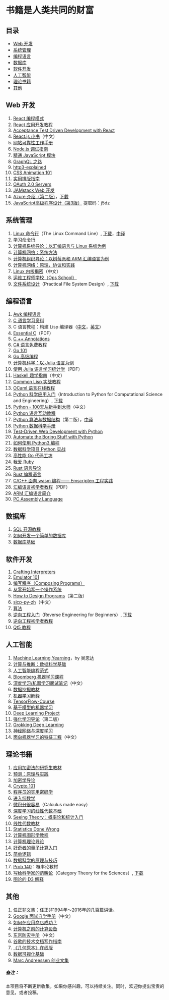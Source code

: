 # 书籍是人类共同的财富

## 目录

- [Web 开发](#web-开发)
- [系统管理](#系统管理)
- [编程语言](#编程语言)
- [数据库](#数据库)
- [软件开发](#软件开发)
- [人工智能](#人工智能)
- [理论书籍](#理论书籍)
- [其他](#其他)

## Web 开发

1. [React 编程模式](https://github.com/krasimir/react-in-patterns)
2. [React 应用开发教程](https://github.com/tyroprogrammer/learn-react-app/tree/master/src/tutorial)
3. [Acceptance Test Driven Development with React](https://leanpub.com/build-react-app-with-atdd)
4. [React.js 小书](http://huziketang.mangojuice.top/books/react/)（中文）
5. [网站可靠性工作手册](https://landing.google.com/sre/book.html)
6. [Node.js 调试指南](https://github.com/nswbmw/node-in-debugging)
7. [精通 JavaScript 模块](https://github.com/mjavascript/mastering-modular-javascript)
8. [GraphQL 之路](https://www.robinwieruch.de/the-road-to-graphql-book/)
9. [http3-explained](https://github.com/bagder/http3-explained)
10. [CSS Animation 101](https://github.com/cssanimation/css-animation-101)
11. [实用排版指南](https://practicaltypography.com/)
12. [OAuth 2.0 Servers](https://www.oauth.com/)
13. [JAMstack Web 开发](https://www.netlify.com/oreilly-jamstack/)
14. [Azure 介绍（第二版）](https://azure.microsoft.com/en-us/resources/azure-for-architects/)，[下载](https://github.com/PacktPublishing/Azure-for-Architects)
15. [JavaScript高级程序设计（第3版）](https://pan.baidu.com/s/1q1KxvaHJ2rBa9x5E7eld7g)     提取码：j5dz

## 系统管理

1. [Linux 命令行](http://linuxcommand.org/tlcl.php)（The Linux Command Line）, [下载](http://sourceforge.net/projects/linuxcommand/files/TLCL/13.07/TLCL-13.07.pdf/download)，[中译](http://billie66.github.io/TLCL/index.html)
2. [学习命令行](https://hellowebbooks.com/learn-command-line/)
3. [计算机系统导论：以汇编语言与 Linux 系统为例](http://bob.cs.sonoma.edu/IntroCompOrg-x64/book.html)
4. [计算机网络：系统方法](https://github.com/SystemsApproach/book)
5. [计算机组织导论：以树莓派和 ARM 汇编语言为例](http://bob.cs.sonoma.edu/IntroCompOrg-RPi/frontmatter-1.html)
6. [计算机网络：原理，协议和实践](http://cnp3book.info.ucl.ac.be/#)
7. [Linux 内核揭密](https://xinqiu.gitbooks.io/linux-insides-cn/content/index.html)（中文）
8. [运维工程师学校（Ops School）](http://www.opsschool.org/)
9. [文件系统设计](https://www.amazon.com/exec/obidos/ASIN/1558604979/qid=1012094537/sr=8-1/ref=sr_8_71_1/103-9130044-4352613)（Practical File System Design）, [下载](http://www.nobius.org/~dbg/practical-file-system-design.pdf)

## 编程语言

1. [Awk 编程语言](https://ia802309.us.archive.org/25/items/pdfy-MgN0H1joIoDVoIC7/The_AWK_Programming_Language.pdf)
2. [C 语言学习资料](http://www.isthe.com/chongo/tech/comp/c/index.html)
3. C 语言教程：构建 Lisp 编译器（[中文](https://ksco.gitbooks.io/build-your-own-lisp/)，[英文](http://www.buildyourownlisp.com/contents)）
4. [Essential C](http://cslibrary.stanford.edu/101/EssentialC.pdf)（PDF）
5. [C ++ Annotations](http://www.icce.rug.nl/documents/cplusplus/)
6. [C# 语言免费教程](https://www.tutlane.com/tutorial/csharp/csharp-tutorial)
7. [Go 101](https://go101.org/)
8. [Go 高级编程](https://github.com/chai2010/advanced-go-programming-book)
9. [计算机科学：以 Julia 语言为例](https://benlauwens.github.io/ThinkJulia.jl/latest/book.html)
10. [使用 Julia 语言学习统计学](https://people.smp.uq.edu.au/YoniNazarathy/julia-stats/StatisticsWithJulia.pdf)（PDF）
11. [Haskell 趣学指南](http://fleurer.github.io/lyah/)（中文）
12. [Common Lisp 实战教程](http://www.gigamonkeys.com/book/)
13. [OCaml 语言在线教程](http://www.cs.cornell.edu/courses/cs3110/2019sp/textbook/)
14. [Python 科学应用入门](http://www.freetechbooks.com/introduction-to-python-for-computational-science-and-engineering-t884.html)（Introduction to Python for Computational Science and Engineering）, [下载](http://www.southampton.ac.uk/~fangohr/training/python/pdfs/Python-for-Computational-Science-and-Engineering.pdf)
15. [Python - 100天从新手到大师](https://github.com/jackfrued/Python-100-Days)（中文）
16. [Python 语言互动教程](http://projectpython.net/chapter00/)
17. [Python 算法与数据结构](http://interactivepython.org/runestone/static/pythonds/index.html)（第二版），[中译](https://github.com/facert/python-data-structure-cn)
18. [Python 数据科学手册](https://github.com/jakevdp/PythonDataScienceHandbook)
19. [Test-Driven Web Development with Python](https://www.obeythetestinggoat.com/pages/book.html#toc)
20. [Automate the Boring Stuff with Python](https://automatetheboringstuff.com/)
21. [如何使用 Python3 编程](https://www.digitalocean.com/community/tutorials/digitalocean-ebook-how-to-code-in-python)
22. [数据科学项目 Python 实战](https://www.digitalocean.com/community/tutorials/machine-learning-projects-python-a-digitalocean-ebook)
23. [高性能 Go 代码工坊](https://dave.cheney.net/high-performance-go-workshop/gopherchina-2019.html)
24. [我爱 Ruby](https://i-love-ruby.gitlab.io/)
25. [Rust 语言导论](https://stevedonovan.github.io/rust-gentle-intro/readme.html)
26. [Rust 编程语言](https://www.jyotirmoy.net/posts/2018-12-01-rust-book.html)
27. [C/C++ 面向 wasm 编程—— Emscripten 工程实践](https://github.com/3dgen/cppwasm-book)
28. [汇编语言初学者教程](https://yurichev.com/writings/AL4B-EN.pdf)（PDF）
29. [ARM 汇编语言简介](http://bob.cs.sonoma.edu/IntroCompOrg-RPi/intro-co-rpi.html)
30. [PC Assembly Language](https://pacman128.github.io/pcasm/)

## 数据库

1. [SQL 开源教程](https://selectstarsql.com/)
2. [如何开发一个简单的数据库](https://cstack.github.io/db_tutorial/)
3. [数据库基础](http://webdam.inria.fr/Alice/)

## 软件开发

1. [Crafting Interpreters](http://craftinginterpreters.com/)
2. [Emulator 101](http://www.emulator101.com/)
3. [编写程序（Composing Programs）](http://www.composingprograms.com/)
4. [从零开始写一个操作系统](https://github.com/cfenollosa/os-tutorial)
5. [How to Design Programs](https://htdp.org/2018-01-06/Book/index.html)（第二版）
6. [sicp-py-zh](https://github.com/wizardforcel/sicp-py-zh)（中文）
7. [算法](https://github.com/jeffgerickson/algorithms)
8. [逆向工程入门](https://github.com/dennis714/RE-for-beginners)（Reverse Engineering for Beginners）, [下载](http://beginners.re/Reverse_Engineering_for_Beginners-en.pdf)
9. [逆向工程初学者教程](https://www.begin.re/)
10. [Qt5 教程](https://qmlbook.github.io/)

## 人工智能

1. [Machine Learning Yearning](http://www.mlyearning.org/)，by 吴恩达
2. [计算与推断：数据科学基础](https://ds8.gitbooks.io/textbook/content/)
3. [人工智能编程范式](https://github.com/norvig/paip-lisp)
4. [Bloomberg 机器学习课程](https://bloomberg.github.io/foml/)
5. [深度学习/机器学习面试笔记](https://github.com/imhuay/Interview_Notes-Chinese)（中文）
6. [数据挖掘教材](https://www-users.cs.umn.edu/~kumar001/dmbook/index.php)
7. [机器学习解释](https://christophm.github.io/interpretable-ml-book/)
8. [TensorFlow-Course](https://github.com/open-source-for-science/TensorFlow-Course)
9. [基于模型的机器学习](http://mbmlbook.com/)
10. [Deep Learning Project](https://github.com/Spandan-Madan/DeepLearningProject)
11. [强化学习导论](http://incompleteideas.net/book/the-book.html)（第二版）
12. [Grokking Deep Learning](https://livebook.manning.com/#!/book/grokking-deep-learning/)
13. [神经网络与深度学习](https://github.com/nndl/nndl.github.io)
14. [面向机器学习的特征工程](http://fe4ml.apachecn.org/#/)（中文）

## 理论书籍

1. [应用加密法的研究生教材](http://toc.cryptobook.us/)
2. [预测：原理与实践](https://otexts.org/fpp2/)
3. [加密学导论](https://intensecrypto.org/public/)
4. [Crypto 101](https://www.crypto101.io/)
5. [程序员的实用密码学](https://cryptobook.nakov.com/)
6. [进入纯数学](https://infinitedescent.xyz/)
7. [微积分很容易](http://calculusmadeeasy.org/)（Calculus made easy）
8. [深度学习的线性代数基础](https://hadrienj.github.io/posts/Deep-Learning-Book-Series-Introduction/)
9. [Seeing Theory：概率论和统计入门](https://seeing-theory.brown.edu/#firstPage)
10. [线性代数教材](http://joshua.smcvt.edu/linearalgebra/#current_version)
11. [Statistics Done Wrong](https://www.statisticsdonewrong.com/index.html)
12. [计算机图形学教程](http://www.scratchapixel.com/)
13. [计算机理论导论](https://introtcs.org/public/index.html)
14. [好奇者的量子计算入门](https://quantum.country/qcvc)
15. [简单逻辑](https://book.simply-logical.space/)
16. [数据科学的原理与技巧](https://www.textbook.ds100.org/)
17. [Prob 140](http://prob140.org/textbook/chapters/README)：概率论教材
18. [写给科学家的范畴论](http://category-theory.mitpress.mit.edu/)（Category Theory for the Sciences）, [下载](https://github.com/mmai/Category-Theory-for-the-Sciences)
19. [图论的 D3 解释](https://mrpandey.github.io/d3graphTheory/index.html)

## 其他

1. [任正非文集](./libs/others/任正非文集.epub)：任正非1994年～2016年的几百篇讲话。
2. [Google 面试自学手册](https://github.com/jwasham/coding-interview-university/blob/master/translations/README-cn.md)（中文）
3. [如何在应用商店成功？](https://github.com/amirrajan/survivingtheappstore)
4. [计算机之前的计算设备](http://ed-thelen.org/comp-hist/CBC.html)
5. [东京防灾手册](http://www.metro.tokyo.jp/chinese/guide/bosai/index.html)（中文）
6. [谷歌的技术文档写作指南](https://developers.google.com/style/)
7. [《几何原本》在线版](https://www.c82.net/euclid/)
8. [数据可视化基础](https://serialmentor.com/dataviz/)
9. [Marc Andreessen 创业文集](https://pmarchive.com/)



##### 备注：

本项目将不断更新收集，如果你感兴趣，可以持续关注。同时，欢迎你提出宝贵的意见，或者投稿。

